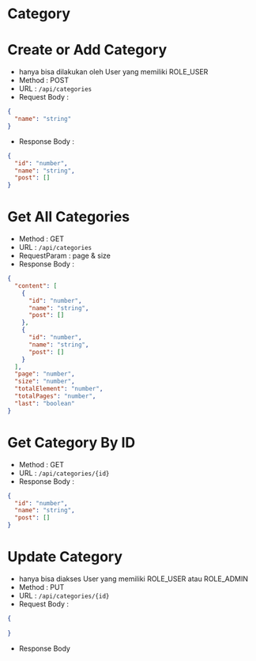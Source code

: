 # Category

# Create or Add Category

- hanya bisa dilakukan oleh User yang memiliki ROLE_USER
- Method : POST
- URL : `/api/categories`
- Request Body :

```json
{
  "name": "string"
}
```

- Response Body :

```json
{
  "id": "number",
  "name": "string",
  "post": []
}
```

# Get All Categories

- Method : GET
- URL : `/api/categories`
- RequestParam : page & size
- Response Body :

```json
{
  "content": [
    {
      "id": "number",
      "name": "string",
      "post": []
    },
    {
      "id": "number",
      "name": "string",
      "post": []
    }
  ],
  "page": "number",
  "size": "number",
  "totalElement": "number",
  "totalPages": "number",
  "last": "boolean"
}
```

# Get Category By ID

- Method : GET
- URL : `/api/categories/{id}`
- Response Body :

```json
{
  "id": "number",
  "name": "string",
  "post": []
}
```

# Update Category 

- hanya bisa diakses User yang memiliki ROLE_USER atau ROLE_ADMIN
- Method : PUT
- URL : `/api/categories/{id}`
- Request Body :
```json
{
  
}
```
- Response Body